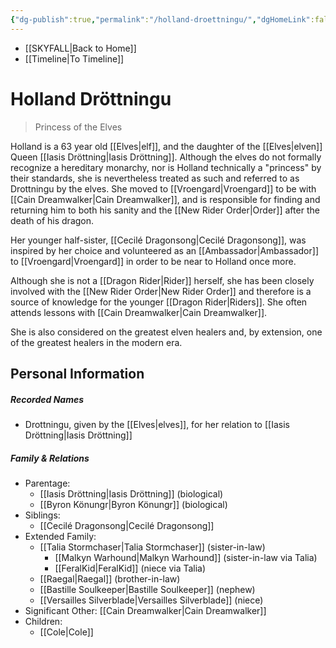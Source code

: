 ```yaml
---
{"dg-publish":true,"permalink":"/holland-droettningu/","dgHomeLink":false,"dgPassFrontmatter":false}
---
```


- [[SKYFALL|Back to Home]]
- [[Timeline|To Timeline]]

# Holland Dröttningu
>Princess of the Elves

Holland is a 63 year old [[Elves|elf]], and the daughter of the [[Elves|elven]] Queen [[Iasis Dröttning|Iasis Dröttning]]. Although the elves do not formally recognize a hereditary monarchy, nor is Holland technically a "princess" by their standards, she is nevertheless treated as such and referred to as Drottningu by the elves. She moved to [[Vroengard|Vroengard]] to be with [[Cain Dreamwalker|Cain Dreamwalker]], and is responsible for finding and returning him to both his sanity and the [[New Rider Order|Order]] after the death of his dragon. 

Her younger half-sister, [[Cecilé Dragonsong|Cecilé Dragonsong]], was inspired by her choice and volunteered as an [[Ambassador|Ambassador]] to [[Vroengard|Vroengard]] in order to be near to Holland once more. 

Although she is not a [[Dragon Rider|Rider]] herself, she has been closely involved with the [[New Rider Order|New Rider Order]] and therefore is a source of knowledge for the younger [[Dragon Rider|Riders]]. She often attends lessons with [[Cain Dreamwalker|Cain Dreamwalker]]. 

She is also considered on the greatest elven healers and, by extension, one of the greatest healers in the modern era. 

## Personal Information

##### Recorded Names
- Drottningu, given by the [[Elves|elves]], for her relation to [[Iasis Dröttning|Iasis Dröttning]]

##### Family & Relations
- Parentage: 
	- [[Iasis Dröttning|Iasis Dröttning]] (biological)
	- [[Byron Könungr|Byron Könungr]] (biological)
- Siblings: 
	- [[Cecilé Dragonsong|Cecilé Dragonsong]] 
- Extended Family: 
	- [[Talia Stormchaser|Talia Stormchaser]] (sister-in-law)
		- [[Malkyn Warhound|Malkyn Warhound]] (sister-in-law via Talia)
		- [[FeralKid|FeralKid]] (niece via Talia)
	- [[Raegal|Raegal]] (brother-in-law)
	- [[Bastille Soulkeeper|Bastille Soulkeeper]] (nephew)
	- [[Versailles Silverblade|Versailles Silverblade]] (niece)
- Significant Other: [[Cain Dreamwalker|Cain Dreamwalker]]
- Children: 
	- [[Cole|Cole]] 